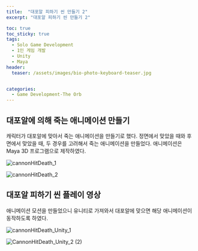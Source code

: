 ```yaml
---
title:  "대포알 피하기 씬 만들기 2"
excerpt: "대포알 피하기 씬 만들기 2"

toc: true
toc_sticky: true
tags:
  - Solo Game Development
  - 1인 게임 개발
  - Unity
  - Maya
header:
  teaser: /assets/images/bio-photo-keyboard-teaser.jpg


categories:
  - Game Development-The Orb
---
```

## 대포알에 의해 죽는 애니메이션 만들기

캐릭터가 대포알에 맞아서 죽는 애니메이션을 만들기로 했다. 정면에서 맞았을 때와 후면에서 맞았을 때, 두 경우를 고려해서 죽는 애니메이션을 만들었다.
애니메이션은 Maya 3D 프로그램으로 제작하였다.

![cannonHitDeath_1](https://user-images.githubusercontent.com/73280175/104610351-5fc29380-56c7-11eb-872b-8cf18c6cb232.gif)

![cannonHitDeath_2](https://user-images.githubusercontent.com/73280175/104610357-605b2a00-56c7-11eb-82d6-55bea4012894.gif)




## 대포알 피하기 씬 플레이 영상

애니메이션 모션을 만들었으니 유니티로 가져와서 대포알에 맞으면 해당 애니메이션이 동작하도록 하였다.

![cannonHitDeath_Unity_1](https://user-images.githubusercontent.com/73280175/104610364-6224ed80-56c7-11eb-808a-1cd8f90a9ef1.gif)

![CannonHitDeath_Unity_2 (2)](https://user-images.githubusercontent.com/73280175/104610370-63561a80-56c7-11eb-86e3-2a1c85d35edb.gif)

